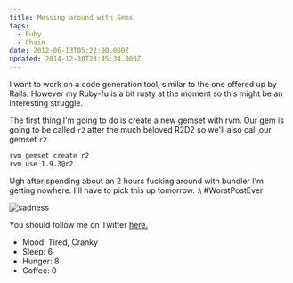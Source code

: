 ```yaml
---
title: Messing around with Gems
tags:
  - Ruby
  - Chain
date: 2012-06-13T05:22:00.000Z
updated: 2014-12-30T23:45:34.000Z
---
```


I want to work on a code generation tool, similar to the one offered up by Rails. However my Ruby-fu is a bit rusty at the moment so this might be an interesting struggle.

The first thing I'm going to do is create a new gemset with rvm. Our gem is going to be called `r2` after the much beloved R2D2 so we'll also call our gemset `r2`.

```bash
rvm gemset create r2
rvm use 1.9.3@r2
```

Ugh after spending about an 2 hours fucking around with bundler I'm getting nowhere. I'll have to pick this up tomorrow. :\ #WorstPostEver

![sadness](/images/2014/12/sadness.jpg)

You should follow me on Twitter [here.](http://twitter.com/rob_dodson)

- Mood: Tired, Cranky
- Sleep: 6
- Hunger: 8
- Coffee: 0
